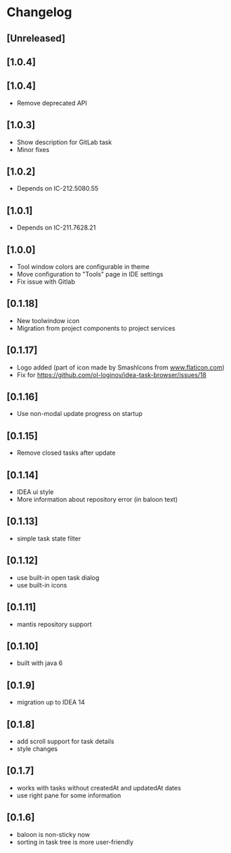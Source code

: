 <!-- Keep a Changelog guide -> https://keepachangelog.com -->

# Changelog

## [Unreleased]
## [1.0.4]
## [1.0.4]

- Remove deprecated API

## [1.0.3]

- Show description for GitLab task
- Minor fixes

## [1.0.2]

- Depends on IC-212.5080.55

## [1.0.1]

- Depends on IC-211.7628.21

## [1.0.0]

- Tool window colors are configurable in theme
- Move configuration to "Tools" page in IDE settings
- Fix issue with Gitlab

## [0.1.18]

- New toolwindow icon
- Migration from project components to project services

## [0.1.17]

- Logo added (part of icon made by SmashIcons from www.flaticon.com)
- Fix for https://github.com/ol-loginov/idea-task-browser/issues/18

## [0.1.16]

- Use non-modal update progress on startup

## [0.1.15]

- Remove closed tasks after update

## [0.1.14]

- IDEA ui style
- More information about repository error (in baloon text)

## [0.1.13]

- simple task state filter

## [0.1.12]

- use built-in open task dialog
- use built-in icons

## [0.1.11]

- mantis repository support

## [0.1.10]

- built with java 6

## [0.1.9]

- migration up to IDEA 14

## [0.1.8]

- add scroll support for task details
- style changes

## [0.1.7]

- works with tasks without createdAt and updatedAt dates
- use right pane for some information

## [0.1.6]

- baloon is non-sticky now
- sorting in task tree is more user-friendly

